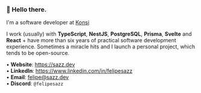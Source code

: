 <h3>👋 Hello there.</h3>

I'm a software developer at [Konsi](https://konsi.com.br)
<br>

I work (usually) with **TypeScript**, **NestJS**, **PostgreSQL**, **Prisma**, **Svelte** and **React** + have more than six years of practical software development experience. Sometimes a miracle hits and I launch a personal project, which tends to be open-source.
 
• <strong>Website</strong>: https://sazz.dev
<br>
• <strong>LinkedIn</strong>: https://www.linkedin.com/in/felipesazz
<br>
• <strong>Email</strong>: felipe@sazz.dev
<br>
• <strong>Discord</strong>: <code>@felipesazz</code>
